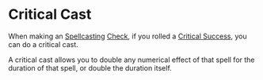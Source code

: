# Critical Cast

When making an [Spellcasting](../Magic/Spellcasting.md) [Check](../Game%20Procedures/Check.md), if you rolled a [Critical Success](Critical%20Success.md), you can do a critical cast.

A critical cast allows you to double any numerical effect of that spell for the duration of that spell, or double the duration itself.